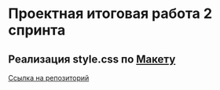 # Проектная итоговая работа 2 спринта
## Реализация style.css по [Макету](https://www.figma.com/file/QHcvX1RsUI89CulRB7HLk6/%234-Посмотри-в-окно?node-id=0%3A1&t=tJOMMSaw5EIu481X-1)
[Ссылка на репозиторий](https://github.com/fitopisya/posmotri_v_okno)
